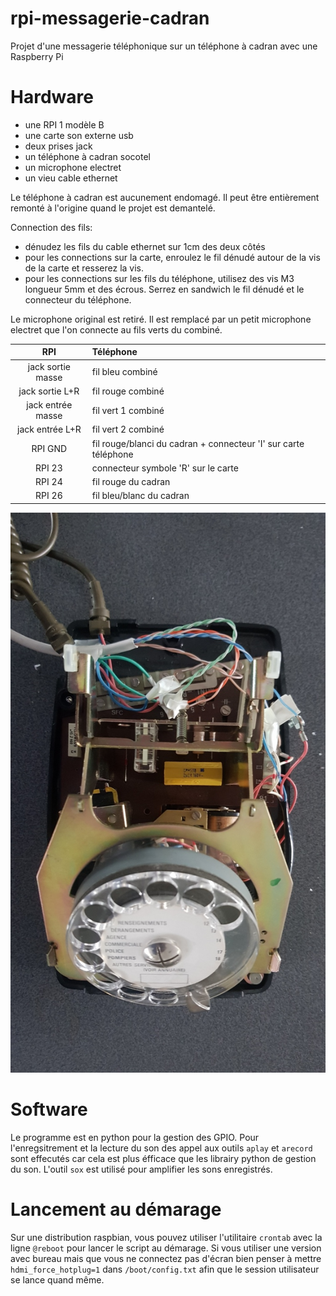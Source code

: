 # rpi-messagerie-cadran
Projet d'une messagerie téléphonique sur un téléphone à cadran avec une Raspberry Pi


# Hardware
- une RPI 1 modèle B
- une carte son externe usb
- deux prises jack
- un téléphone à cadran socotel
- un microphone electret
- un vieu cable ethernet

Le téléphone à cadran est aucunement endomagé. Il peut être entièrement remonté à l'origine quand le projet est demantelé.

Connection des fils:
- dénudez les fils du cable ethernet sur 1cm des deux côtés
- pour les connections sur la carte, enroulez le fil dénudé autour de la vis de la carte et resserez la vis.
- pour les connections sur les fils du téléphone, utilisez des vis M3 longueur 5mm et des écrous. Serrez en sandwich le fil dénudé et le connecteur du téléphone.

Le microphone original est retiré. Il est remplacé par un petit microphone electret que l'on connecte au fils verts du combiné.

|RPI|Téléphone|
|:-:|:-|
|jack sortie masse|fil bleu combiné|
|jack sortie L+R|fil rouge combiné|
|jack entrée masse|fil vert 1 combiné|
|jack entrée L+R|fil vert 2 combiné|
|RPI GND| fil rouge/blanci du cadran + connecteur 'I' sur carte téléphone|
|RPI 23| connecteur symbole 'R' sur le carte|
|RPI 24| fil rouge du cadran |
|RPI 26| fil bleu/blanc du cadran|

![Connection au téléphone](telephoneconnection.jpg)

# Software

Le programme est en python pour la gestion des GPIO. Pour l'enregsitrement et la lecture du son des appel aux outils `aplay` et `arecord` sont effecutés car cela est plus éfficace que les librairy python de gestion du son. L'outil `sox` est utilisé pour amplifier les sons enregistrés.

# Lancement au démarage
Sur une distribution raspbian, vous pouvez utiliser l'utilitaire `crontab` avec la ligne `@reboot` pour lancer le script au démarage.
Si vous utiliser une version avec bureau mais que vous ne connectez pas d'écran bien penser à mettre `hdmi_force_hotplug=1` dans `/boot/config.txt` afin que le session utilisateur se lance quand même.
